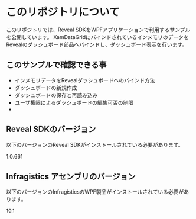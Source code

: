 # このリポジトリについて

このリポジトリでは、Reveal SDKをWPFアプリケーションで利用するサンプルを公開しています。
XamDataGridにバインドされているインメモリのデータをRevealのダッシュボード部品へバインドし、ダッシュボード表示を行います。

## このサンプルで確認できる事

- インメモリデータをRevealダッシュボードへのバインド方法
- ダッシュボードの新規作成
- ダッシュボードの保存と再読み込み
- ユーザ権限によるダッシュボードの編集可否の制限
- 

## Reveal SDKのバージョン

以下のバージョンのReveal SDKがインストールされている必要があります。

1.0.661


## Infragistics アセンブリのバージョン

以下のバージョンのInfragisticsのWPF製品がインストールされている必要があります。

19.1